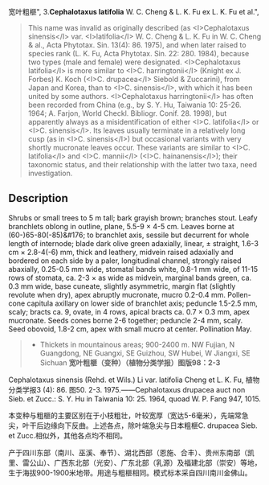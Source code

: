 宽叶粗榧",
3.**Cephalotaxus latifolia** W. C. Cheng & L. K. Fu ex L. K. Fu et al.",

> This name was invalid as originally described (as &lt;I&gt;Cephalotaxus sinensis&lt;/I&gt; var. &lt;I&gt;latifolia&lt;/I&gt; W. C. Cheng &amp; L. K. Fu in W. C. Cheng &amp; al., Acta Phytotax. Sin. 13(4): 86. 1975), and when later raised to species rank (L. K. Fu, Acta Phytotax. Sin. 22: 280. 1984), because two types (male and female) were designated. &lt;I&gt;Cephalotaxus latifolia&lt;/I&gt; is more similar to &lt;I&gt;C. harringtonii&lt;/I&gt; (Knight ex J. Forbes) K. Koch (&lt;I&gt;C. drupacea&lt;/I&gt; Siebold &amp; Zuccarini), from Japan and Korea, than to &lt;I&gt;C. sinensis&lt;/I&gt;, with which it has been united by some authors. &lt;I&gt;Cephalotaxus harringtonii&lt;/I&gt; has often been recorded from China (e.g., by S. Y. Hu, Taiwania 10: 25-26. 1964; A. Farjon, World Checkl. Bibliogr. Conif. 28. 1998), but apparently always as a misidentification of either &lt;I&gt;C. latifolia&lt;/I&gt; or &lt;I&gt;C. sinensis&lt;/I&gt;. Its leaves usually terminate in a relatively long cusp (as in &lt;I&gt;C. sinensis&lt;/I&gt;) but occasional variants with very shortly mucronate leaves occur. These variants are similar to &lt;I&gt;C. latifolia&lt;/I&gt; and &lt;I&gt;C. mannii&lt;/I&gt; (&lt;I&gt;C. hainanensis&lt;/I&gt;); their taxonomic status, and their relationship with the latter two taxa, need investigation.

## Description
Shrubs or small trees to 5 m tall; bark grayish brown; branches stout. Leafy branchlets oblong in outline, plane, 5.5-9 ×  4-5 cm. Leaves borne at (60-)65-80(-85)&amp;#176;  to branchlet axis, sessile but decurrent for whole length of internode; blade dark olive green adaxially, linear, ±  straight, 1.6-3 cm ×  2.8-4(-6) mm, thick and leathery, midvein raised adaxially and bordered on each side by a paler, longitudinal channel, strongly raised abaxially, 0.25-0.5 mm wide, stomatal bands white, 0.8-1 mm wide, of 11-15 rows of stomata, ca. 2-3 ×  as wide as midvein, marginal bands green, ca. 0.3 mm wide, base cuneate, slightly asymmetric, margin flat (slightly revolute when dry), apex abruptly mucronate, mucro 0.2-0.4 mm. Pollen-cone capitula axillary on lower side of branchlet axis; peduncle 1.5-2.5 mm, scaly; bracts ca. 9, ovate, in 4 rows, apical bracts ca. 0.7 ×  0.3 mm, apex mucronate. Seeds cones borne 2-6 together; peduncle 2-4 mm, scaly. Seed obovoid, 1.8-2 cm, apex with small mucro at center. Pollination May.

> *  Thickets in mountainous areas; 900-2400 m. NW Fujian, N Guangdong, NE Guangxi, SE Guizhou, SW Hubei, W Jiangxi, SE Sichuan
**宽叶粗榧（变种）（植物分类学报）图版98：2-3**

Cephalotaxus sinensis (Rehd. et Wils.) Li var. latifolia Cheng et L. K. Fu, 植物分类学报3 (4): 86. 图50. 2-3. 1975.——Cephalotaxus drupacea auct non Sieb. et Zucc.: S. Y. Hu in Taiwania 10: 25. 1964, quoad W. P. Fang 947, 1015.

本变种与粗榧的主要区别在于小枝粗壮，叶较宽厚（宽达5-6毫米），先端常急尖，叶干后边缘向下反曲。上述各点，除叶端急尖与日本粗榧C. drupacea Sieb. et Zucc.相似外，其他各点均不相同。

产于四川东部（南川、巫溪、奉节）、湖北西部（恩施、合丰）、贵州东南部（凯里、雷公山）、广西东北部（光安）、广东北部（乳源）及福建北部（崇安）等地，生于海拔900-1900米地带。用途与粗榧相同。模式标本采自四川南川金佛山。

